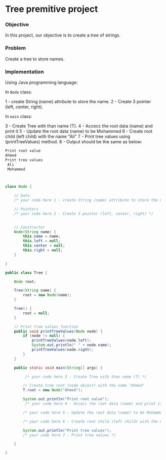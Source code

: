 # Tree premitive project

### Objective
In this project, our objective is to create a tree of strings.

### Problem
Create a tree to store names.

### Implementation

Using Java programming language: 

In `Node` class:

1 - create String (name) attribute to store the name.
2 - Create 3 pointer (left, center, right).

In `main` class:

3 - Create Tree with than name (T).
4 - Accecc the root data (name) and print it
5 - Update the root data (name) to be Mohammed
6 - Create root child (left child) with the name "Ali"
7 - Print tree values using (printTreeValues) method.
8 - Output should be the same as below:
```java
Print root value
Ahmed
Print tree values
 Ali
 Mohammed
```



```java


class Node {

    // Data
    /* your code here 1 - create String (name) attribute to store the name  */ 

    // Pointers
    /* your code here 2 - Create 3 pointer (left, center, right) */ 
     

    // Constructor
    Node(String name) {
        this.name = name;
        this.left = null;
        this.center = null;
        this.right = null;
    }

}

public class Tree {

    Node root;

    Tree(String name) {
        root = new Node(name);
    }

    Tree() {
        root = null;
    }

    // Print tree values function
    public void printTreeValues(Node node) {
        if (node != null) {
            printTreeValues(node.left);
            System.out.println(" " + node.name);
            printTreeValues(node.right);
        }
    }

    public static void main(String[] args) {

         /* your code here 3 - Create Tree with than name (T) */ 

        // Create tree root (node object) with the name "Ahmed"
        T.root = new Node("Ahmed");

        System.out.println("Print root value");
         /* your code here 4 - Accecc the root data (name) and print it */ 

        /* your code here 5 - Update the root data (name) to be Mohammed */ 

        /* your code here 6 - Create root child (left child) with the name "Ali"*/ 

        System.out.println("Print tree values");
        /* your code here 7 - Print tree values */ 

    }

}


```
